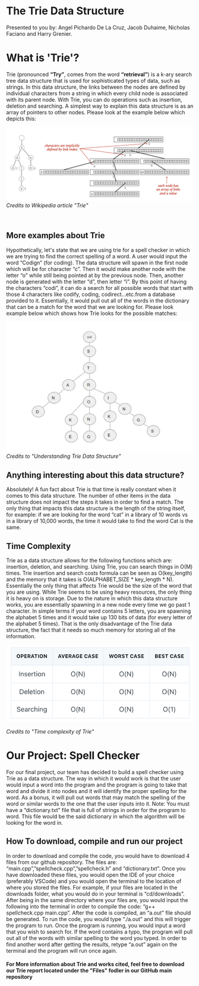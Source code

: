 # The Trie Data Structure
Presented to you by: Angel Pichardo De La Cruz, Jacob Duhaime, Nicholas Faciano and Harry Grenier.
<br>
<h1>What is 'Trie'?</h1>

<p> Trie (pronounced <b>“Try”</b>, comes from the word <b>“retrieval”</b>) is a k-ary search tree data structure that is used for sophisticated types of data, such as strings. In this data structure, the links between the nodes are defined by individual characters from a string in which every child node is associated with its parent node. With Trie, you can do operations such as insertion, deletion and searching. A simplest way to explain this data structure is as an array of pointers to other nodes. Please look at the example below which depicts this: </p>

![](images/Trie_representation.png)
<i>Credits to Wikipedia article "Trie"</i>

<br>

<h2>More examples about Trie</h2>

<p>Hypothetically, let's state that we are using trie for a spell checker in which we are trying to find the correct spelling of a word. A user would input the word “Codign” (for coding). The data structure will spawn in the first node which will be for character “c”. Then it would make another node with the letter “o” while still being pointed at by the previous node. Then, another node is generated with the letter “d”, then letter “i”. By this point of having the characters “codi”, it can do a search for all possible words that start with those 4 characters like codify, coding, codirect…etc.from a database provided to it. Essentially, it would pull out all of the words in the dictionary that can be a match for the word that we are looking for. Please look example below which shows how Trie looks for the possible matches:</p>

![](images/trie_rep2.png)
<i>Credits to "Understanding Trie Data Structure"</i>

<h2>Anything interesting about this data structure?</h2>

<p>Absolutely! A fun fact about Trie is that time is really constant when it comes to this data structure. The number of other items in the data structure does not impact the steps it takes in order to find a match. The only thing that impacts this data structure is the length of the string itself, for example: if we are looking for the word “cat” in a library of 10 words vs in a library of 10,000 words, the time it would take to find the word Cat is the same.</p>

<h2>Time Complexity</h2>
<p>Trie as a data structure allows for the following functions which are: insertion, deletion, and searching. Using Trie, you can search things in O(M) times. Trie insertion and search costs formula can be seen as O(key_length) and the memory that it takes is O(ALPHABET_SIZE * key_length * N). Essentially the only thing that affects Trie would be the size of the word that you are using. While Trie seems to be using heavy resources, the only thing it is heavy on is storage. Due to the nature in which this data structure works, you are essentially spawning in a new node every time we go past 1 character. In simple terms if your word contains 5 letters, you are spawning the alphabet 5 times and it would take up 130 bits of data (for every letter of the alphabet 5 times). That is the only disadvantage of the Trie data structure, the fact that it needs so much memory for storing all of the information. </p>

![](images/trie_time.png)

<i>Credits to "Time complexity of Trie"</i>

<h1>Our Project: Spell Checker</h1>
<p>For our final project, our team has decided to build a spell checker using Trie as a data structure. The way in which it would work is that the user would input a word into the program and the program is going to take that word and divide it into nodes and it will identify the proper spelling for the word. As a bonus, it will pull out words that may match the spelling of the word or similar words to the one that the user inputs into it. Note: You must have a “dictionary.txt” file that is full of strings in order for the program to word. This file would be the said dictionary in which the algorithm will be looking for the word in. </p>

<h2>How To download, compile and run our project</h2>
<p>In order to download and compile the code, you would have to download 4 files from our github repository. The files are: “main.cpp”,”spellcheck.cpp”,”spellcheck.h” and “dictionary.txt”. Once you have downloaded these files, you would open the IDE of your choice (preferably VSCode) and you would open the terminal to the location of where you stored the files. For example, if your files are located in the downloads folder, what you would do in your terminal is “cd/downloads”. After being in the same directory where your files are, you would input the following into the terminal in order to compile the code: “g++ spellcheck.cpp main.cpp”. After the code is compiled, an “a.out” file should be generated. To run the code, you would type “./a.out” and this will trigger the program to run. Once the program is running, you would input a word that you wish to search for. If the word contains a typo, the program will pull out all of the words with similar spelling to the word you typed. In order to find another word after getting the results, retype “a.out” again on the terminal and the program will run once again.</p>

<h4>For More information about Trie and works cited, feel free to download our Trie report located under the "Files" fodler in our GitHub main repository</h4>
